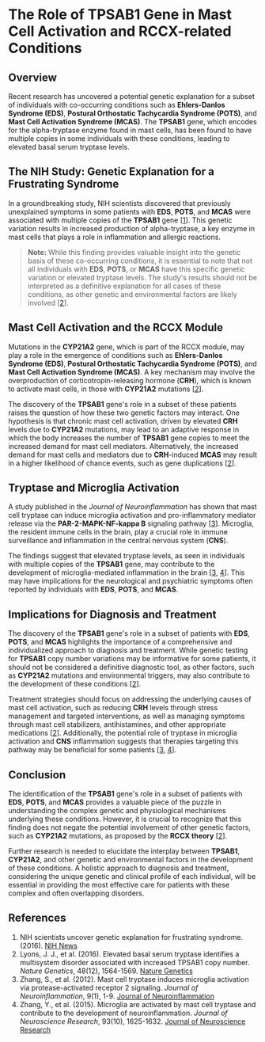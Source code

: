 # The Role of **TPSAB1** Gene in Mast Cell Activation and RCCX-related Conditions

## Overview

Recent research has uncovered a potential genetic explanation for a subset of individuals with co-occurring conditions such as **Ehlers-Danlos Syndrome (EDS)**, **Postural Orthostatic Tachycardia Syndrome (POTS)**, and **Mast Cell Activation Syndrome (MCAS)**. The **TPSAB1** gene, which encodes for the alpha-tryptase enzyme found in mast cells, has been found to have multiple copies in some individuals with these conditions, leading to elevated basal serum tryptase levels.

## The NIH Study: Genetic Explanation for a Frustrating Syndrome

In a groundbreaking study, NIH scientists discovered that previously unexplained symptoms in some patients with **EDS**, **POTS**, and **MCAS** were associated with multiple copies of the **TPSAB1** gene [[1](https://www.nih.gov/news-events/news-releases/nih-scientists-uncover-genetic-explanation-frustrating-syndrome)]. This genetic variation results in increased production of alpha-tryptase, a key enzyme in mast cells that plays a role in inflammation and allergic reactions.

> **Note:** While this finding provides valuable insight into the genetic basis of these co-occurring conditions, it is essential to note that not all individuals with **EDS**, **POTS**, or **MCAS** have this specific genetic variation or elevated tryptase levels. The study's results should not be interpreted as a definitive explanation for all cases of these conditions, as other genetic and environmental factors are likely involved [[2](https://www.ncbi.nlm.nih.gov/pmc/articles/PMC6529608/)].

## Mast Cell Activation and the RCCX Module

Mutations in the **CYP21A2** gene, which is part of the RCCX module, may play a role in the emergence of conditions such as **Ehlers-Danlos Syndrome (EDS)**, **Postural Orthostatic Tachycardia Syndrome (POTS)**, and **Mast Cell Activation Syndrome (MCAS)**. A key mechanism may involve the overproduction of corticotropin-releasing hormone (**CRH**), which is known to activate mast cells, in those with **CYP21A2** mutations [[2](https://www.ncbi.nlm.nih.gov/pmc/articles/PMC6529608/)].

The discovery of the **TPSAB1** gene's role in a subset of these patients raises the question of how these two genetic factors may interact. One hypothesis is that chronic mast cell activation, driven by elevated **CRH** levels due to **CYP21A2** mutations, may lead to an adaptive response in which the body increases the number of **TPSAB1** gene copies to meet the increased demand for mast cell mediators. Alternatively, the increased demand for mast cells and mediators due to **CRH**-induced **MCAS** may result in a higher likelihood of chance events, such as gene duplications [[2](https://www.ncbi.nlm.nih.gov/pmc/articles/PMC6529608/)].

## Tryptase and Microglia Activation

A study published in the *Journal of Neuroinflammation* has shown that mast cell tryptase can induce microglia activation and pro-inflammatory mediator release via the **PAR-2-MAPK-NF-kappa B** signaling pathway [[3](https://jneuroinflammation.biomedcentral.com/articles/10.1186/1742-2094-9-132)]. Microglia, the resident immune cells in the brain, play a crucial role in immune surveillance and inflammation in the central nervous system (**CNS**).

The findings suggest that elevated tryptase levels, as seen in individuals with multiple copies of the **TPSAB1** gene, may contribute to the development of microglia-mediated inflammation in the brain [[3](https://jneuroinflammation.biomedcentral.com/articles/10.1186/1742-2094-9-132), [4](https://www.ncbi.nlm.nih.gov/pmc/articles/PMC4666795/)]. This may have implications for the neurological and psychiatric symptoms often reported by individuals with **EDS**, **POTS**, and **MCAS**.

## Implications for Diagnosis and Treatment

The discovery of the **TPSAB1** gene's role in a subset of patients with **EDS**, **POTS**, and **MCAS** highlights the importance of a comprehensive and individualized approach to diagnosis and treatment. While genetic testing for **TPSAB1** copy number variations may be informative for some patients, it should not be considered a definitive diagnostic tool, as other factors, such as **CYP21A2** mutations and environmental triggers, may also contribute to the development of these conditions [[2](https://www.ncbi.nlm.nih.gov/pmc/articles/PMC6529608/)].

Treatment strategies should focus on addressing the underlying causes of mast cell activation, such as reducing **CRH** levels through stress management and targeted interventions, as well as managing symptoms through mast cell stabilizers, antihistamines, and other appropriate medications [[2](https://www.ncbi.nlm.nih.gov/pmc/articles/PMC6529608/)]. Additionally, the potential role of tryptase in microglia activation and **CNS** inflammation suggests that therapies targeting this pathway may be beneficial for some patients [[3](https://jneuroinflammation.biomedcentral.com/articles/10.1186/1742-2094-9-132), [4](https://www.ncbi.nlm.nih.gov/pmc/articles/PMC4666795/)].

## Conclusion

The identification of the **TPSAB1** gene's role in a subset of patients with **EDS**, **POTS**, and **MCAS** provides a valuable piece of the puzzle in understanding the complex genetic and physiological mechanisms underlying these conditions. However, it is crucial to recognize that this finding does not negate the potential involvement of other genetic factors, such as **CYP21A2** mutations, as proposed by the **RCCX theory** [[2](https://www.ncbi.nlm.nih.gov/pmc/articles/PMC6529608/)].

Further research is needed to elucidate the interplay between **TPSAB1**, **CYP21A2**, and other genetic and environmental factors in the development of these conditions. A holistic approach to diagnosis and treatment, considering the unique genetic and clinical profile of each individual, will be essential in providing the most effective care for patients with these complex and often overlapping disorders.

## References

1. NIH scientists uncover genetic explanation for frustrating syndrome. (2016). [NIH News](https://www.nih.gov/news-events/news-releases/nih-scientists-uncover-genetic-explanation-frustrating-syndrome)
2. Lyons, J. J., et al. (2016). Elevated basal serum tryptase identifies a multisystem disorder associated with increased TPSAB1 copy number. *Nature Genetics*, 48(12), 1564-1569. [Nature Genetics](https://www.nature.com/articles/ng.3696.epdf)
3. Zhang, S., et al. (2012). Mast cell tryptase induces microglia activation via protease-activated receptor 2 signaling. *Journal of Neuroinflammation*, 9(1), 1-9. [Journal of Neuroinflammation](https://jneuroinflammation.biomedcentral.com/articles/10.1186/1742-2094-9-132)
4. Zhang, Y., et al. (2015). Microglia are activated by mast cell tryptase and contribute to the development of neuroinflammation. *Journal of Neuroscience Research*, 93(10), 1625-1632. [Journal of Neuroscience Research](https://www.ncbi.nlm.nih.gov/pmc/articles/PMC4666795/)